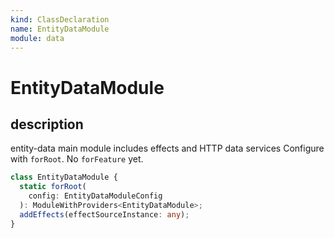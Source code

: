 ```yaml
---
kind: ClassDeclaration
name: EntityDataModule
module: data
---
```


# EntityDataModule

## description

entity-data main module includes effects and HTTP data services
Configure with `forRoot`.
No `forFeature` yet.

```ts
class EntityDataModule {
  static forRoot(
    config: EntityDataModuleConfig
  ): ModuleWithProviders<EntityDataModule>;
  addEffects(effectSourceInstance: any);
}
```
